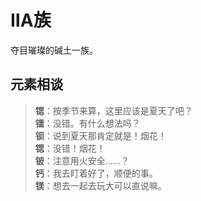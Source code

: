 # ⅡA族

夺目璀璨的碱土一族。

## 元素相谈

>**锶**：按季节来算，这里应该是夏天了吧？  
**镭**：没错。有什么想法吗？  
**钡**：说到夏天那肯定就是！烟花！  
**锶**：没错！烟花！  
**铍**：注意用火安全……？  
**钙**：我去盯着好了，顺便的事。  
**镁**：想去一起去玩大可以直说嘛。  

